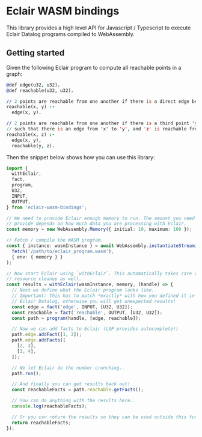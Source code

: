 # Eclair WASM bindings

This library provides a high level API for Javascript / Typescript to execute
Eclair Datalog programs compiled to WebAssembly.

## Getting started

Given the following Eclair program to compute all reachable points in a graph:

```prolog
@def edge(u32, u32).
@def reachable(u32, u32).

// 2 points are reachable from one another if there is a direct edge between them.
reachable(x, y) :-
  edge(x, y).

// 2 points are reachable from one another if there is a third point 'y'
// such that there is an edge from 'x' to 'y', and 'z' is reachable from 'y'.
reachable(x, z) :-
  edge(x, y),
  reachable(y, z).
```

Then the snippet below shows how you can use this library:

```typescript
import {
  withEclair,
  fact,
  program,
  U32,
  INPUT,
  OUTPUT,
} from 'eclair-wasm-bindings';

// We need to provide Eclair enough memory to run. The amount you need to
// provide depends on how much data you are processing with Eclair.
const memory = new WebAssembly.Memory({ initial: 10, maximum: 100 });

// Fetch / compile the WASM program.
const { instance: wasmInstance } = await WebAssembly.instantiateStreaming(
  fetch('/path/to/eclair_program.wasm'),
  { env: { memory } }
);

// Now start Eclair using `withEclair`. This automatically takes care of
// resource cleanup as well.
const results = withEclair(wasmInstance, memory, (handle) => {
  // Next we define what the Eclair program looks like.
  // Important: This has to match *exactly* with how you defined it in
  // Eclair Datalog, otherwise you will get unexpected results!
  const edge = fact('edge', INPUT, [U32, U32]);
  const reachable = fact('reachable', OUTPUT, [U32, U32]);
  const path = program(handle, [edge, reachable]);

  // Now we can add facts to Eclair (LSP provides autocomplete!)
  path.edge.addFact([1, 2]);
  path.edge.addFacts([
    [2, 3],
    [3, 4],
  ]);

  // We let Eclair do the number crunching..
  path.run();

  // And finally you can get results back out!
  const reachableFacts = path.reachable.getFacts();

  // You can do anything with the results here..
  console.log(reachableFacts);

  // Or you can return the results so they can be used outside this function!
  return reachableFacts;
});
```
